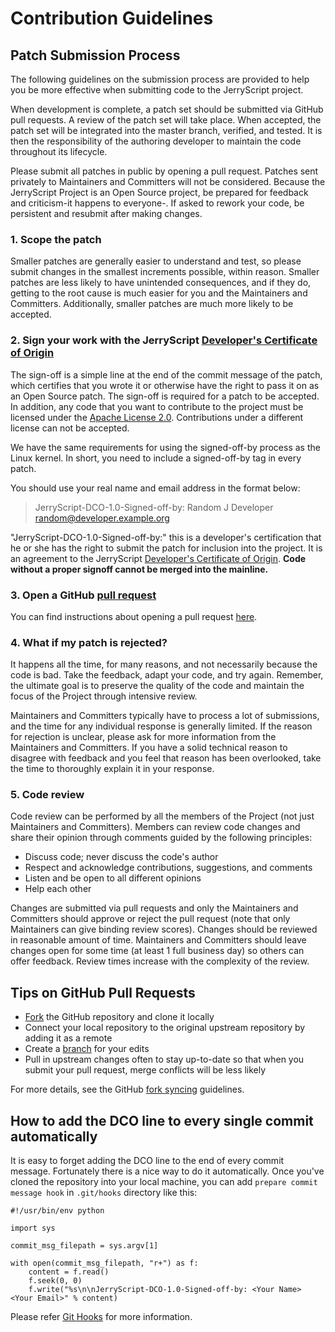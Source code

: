 # Contribution Guidelines
## Patch Submission Process

The following guidelines on the submission process are provided to help you be more effective when submitting code to the JerryScript project.

When development is complete, a patch set should be submitted via GitHub pull requests. A review of the patch set will take place. When accepted, the patch set will be integrated into the master branch, verified, and tested. It is then the responsibility of the authoring developer to maintain the code throughout its lifecycle.

Please submit all patches in public by opening a pull request. Patches sent privately to Maintainers and Committers will not be considered. Because the JerryScript Project is an Open Source project, be prepared for feedback and criticism-it happens to everyone-. If asked to rework your code, be persistent and resubmit after making changes.

### 1. Scope the patch

Smaller patches are generally easier to understand and test, so please submit changes in the smallest increments possible, within reason. Smaller patches are less likely to have unintended consequences, and if they do, getting to the root cause is much easier for you and the Maintainers and Committers. Additionally, smaller patches are much more likely to be accepted.

### 2. Sign your work with the JerryScript [Developer's Certificate of Origin](DCO.md)

The sign-off is a simple line at the end of the commit message of the patch, which certifies that you wrote it or otherwise have the right to pass it on as an Open Source patch. The sign-off is required for a patch to be accepted. In addition, any code that you want to contribute to the project must be licensed under the [Apache License 2.0](LICENSE). Contributions under a different license can not be accepted.

We have the same requirements for using the signed-off-by process as the Linux kernel.
In short, you need to include a signed-off-by tag in every patch.

You should use your real name and email address in the format below:

> JerryScript-DCO-1.0-Signed-off-by: Random J Developer random@developer.example.org

"JerryScript-DCO-1.0-Signed-off-by:" this is a developer's certification that he or she has the right to submit the patch for inclusion into the project. It is an agreement to the JerryScript [Developer's Certificate of Origin](DCO.md). **Code without a proper signoff cannot be merged into the mainline.**

### 3. Open a GitHub [pull request](https://github.com/Samsung/jerryscript/pulls)

You can find instructions about opening a pull request [here](https://help.github.com/articles/creating-a-pull-request).

### 4. What if my patch is rejected?

It happens all the time, for many reasons, and not necessarily because the code is bad. Take the feedback, adapt your code, and try again. Remember, the ultimate goal is to preserve the quality of the code and maintain the focus of the Project through intensive review.

Maintainers and Committers typically have to process a lot of submissions, and the time for any individual response is generally limited. If the reason for rejection is unclear, please ask for more information from the Maintainers and Committers.
If you have a solid technical reason to disagree with feedback and you feel that reason has been overlooked, take the time to thoroughly explain it in your response.

### 5. Code review

Code review can be performed by all the members of the Project (not just Maintainers and Committers). Members can review code changes and share their opinion through comments guided by the following principles:
* Discuss code; never discuss the code's author
* Respect and acknowledge contributions, suggestions, and comments
* Listen and be open to all different opinions
* Help each other

Changes are submitted via pull requests and only the Maintainers and Committers should approve or reject the pull request (note that only Maintainers can give binding review scores).
Changes should be reviewed in reasonable amount of time. Maintainers and Committers should leave changes open for some time (at least 1 full business day) so others can offer feedback. Review times increase with the complexity of the review.

## Tips on GitHub Pull Requests

* [Fork](https://guides.github.com/activities/forking) the GitHub repository and clone it locally
* Connect your local repository to the original upstream repository by adding it as a remote
* Create a [branch](https://guides.github.com/introduction/flow) for your edits
* Pull in upstream changes often to stay up-to-date so that when you submit your pull request, merge conflicts will be less likely

For more details, see the GitHub [fork syncing](https://help.github.com/articles/syncing-a-fork) guidelines.

## How to add the DCO line to every single commit automatically

It is easy to forget adding the DCO line to the end of every commit message. Fortunately there is a nice way to do it automatically. Once you've cloned the repository into your local machine, you can add `prepare commit message hook` in `.git/hooks` directory like this:

```
#!/usr/bin/env python

import sys

commit_msg_filepath = sys.argv[1]

with open(commit_msg_filepath, "r+") as f:
	content = f.read()
	f.seek(0, 0)
	f.write("%s\n\nJerryScript-DCO-1.0-Signed-off-by: <Your Name> <Your Email>" % content)
```

Please refer [Git Hooks](http://git-scm.com/book/en/v2/Customizing-Git-Git-Hooks) for more information.

